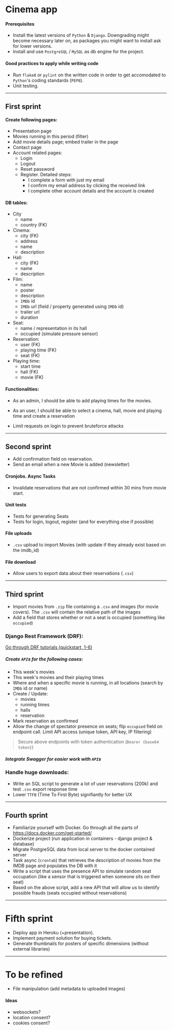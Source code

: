 # Cinema app

#### Prerequisites
- Install the latest versions of `Python` & `Django`. Downgrading might become necessary later on, as packages you might want to install ask for lower versions.
- Install and use `PostgreSQL` / `MySQL` as db engine for the project.

#### Good practices to apply while writing code
- Run `flake8` or `pylint` on the written code in order to get accomodated to `Python`'s coding standards (`PEP8`).
- Unit testing.

---
## First sprint

#### Create following pages:
- Presentation page
- Movies running in this period (filter)
- Add movie details page; embed trailer in the page
- Contact page
- Account related pages:
    - Login
    - Logout
    - Reset password
    - Register. Detailed steps:
        - I complete a form with just my email
        - I confirm my email address by clicking the received link
        - I complete other account details and the account is created


#### DB tables:

- City
    - name
    - country (FK)
- Cinema: 
    - city (FK)
    - address
    - name
    - description
- Hall:
    - city (FK)
    - name
    - description
- Film:
    - name
    - poster 
    - description
    - `IMDb` id
    - `IMDb` url (field / property generated using `IMDb` id)
    - trailer url
    - duration
- Seat:
    - name / representation in its hall
    - occupied (simulate pressure sensor)
- Reservation:
    - user (FK)
    - playing time (FK)
    - seat (FK)
- Playing time:
    - start time
    - hall (FK)
    - movie (FK)


#### Functionalities:

- As an admin, I should be able to add playing times for the movies.
- As an user, I should be able to select a cinema, hall, movie and playing time and create a reservation

- Limit requests on login to prevent bruteforce attacks

---
## Second sprint

- Add confirmation field on reservation.
- Send an email when a new Movie is added (newsletter)

#### Cronjobs. Async Tasks
- Invalidate reservations that are not confirmed within 30 mins from movie start.

#### Unit tests
- Tests for generating Seats
- Tests for login, logout, register (and for everything else if possible)

#### File uploads
- `.csv` upload to import Movies (with update if they already exist based on the imdb_id)

#### File download
- Allow users to export data about their reservations (`.csv`)

---
## Third sprint 

- Import movies from `.zip` file containing a `.csv` and images (for movie covers). The `.csv` will contain the relative path of the images
- Add a field that stores whether or not a seat is occupied (something like `occupied`)

### Django Rest Framework (DRF):

[Go through DRF tutorials (quickstart, 1-6)](https://www.django-rest-framework.org/tutorial/quickstart/)

##### Create `API`s for the following cases:
- This week's movies
- This week's movies and their playing times
- Where and when a specific movie is running, in all locations (search by `IMDb` id or name)
- Create / Update: 
    - movies
    - running times
    - halls
    - reservation
- Mark reservation as confirmed
- Allow the change of spectator presence on seats; flip `occupied` field on endpoint call. Limit API access (unique token, API key, IP filtering)

> Secure above endpoints with token authentication (`Bearer {base64 token}`)

##### Integrate Swagger for easier work with `API`s

### Handle huge downloads:
- Write an SQL script to generate a lot of user reservations (200k) and test `.csv` export response time 
- Lower `TTFB` (Time To First Byte) signifiantly for better UX


---
## Fourth sprint 

- Familiarize yourself with Docker. Go through all the parts of https://docs.docker.com/get-started/
- Dockerize project (run application in containers - django project & database)
- Migrate PostgreSQL data from local server to the docker contained server
- Task async (`crontab`) that retrieves the description of movies from the IMDB page and populates the DB with it
- Write a script that uses the presence API to simulate random seat occupation (like a sensor that is triggered when someone sits on their seat)
- Based on the above script, add a new API that will allow us to identify possible frauds (seats occupied without reservations)

---
# Fifth sprint

- Deploy app in Heroku (+presentation).
- Implement payment solution for buying tickets.
- Generate thumbnails for posters of specific dimensions (without external libraries)

---
# To be refined
- File manipulation (add metadata to uploaded images)


#### Ideas
- websockets?
- location consent?
- cookies consent? 
